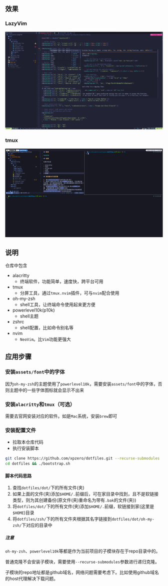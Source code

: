 ## 效果

### LazyVim

![LazyVim](./assets/img/LazyVim.png)

### tmux

![tmux](./assets/img/tmux.png)

## 说明

仓库中包含

- alacritty
  - 终端软件，功能简单，速度快，跨平台可用
- tmux
  - 分屏工具，通过`tmux.nvim`插件，可与`nvim`配合使用
- oh-my-zsh
  - shell工具，让终端命令使用起来更方便
- powerlevel10k(p10k)
  - shell主题
- zshrc
  - shell配置，比如命令别名等
- nvim
  - `NeoVim`。比`Vim`功能更强大

## 应用步骤

### 安装`assets/font`中的字体

因为`oh-my-zsh`的主题使用了`powerlevel10k`，需要安装`assets/font`中的字体，否则主题中的一些字体图标就会显示不出来

### 安装`alacritty`和`tmux`（可选）

需要去官网安装对应的软件。如是`Mac`系统，安装`brew`即可

### 安装配置文件

- 拉取本仓库代码
- 执行安装脚本

```sh
git clone https://github.com/xpzero/dotfiles.git --recurse-submodules
cd dotfiles && ./bootstrap.sh
```

#### 脚本代码思路

1. 查找`dotfiles/dot/`下的所有文件(夹)
2. 如果上面的文件(夹)添加`$HOME/.`前缀后，可在家目录中找到，且不是软链接类型，则为其创建备份(原文件(夹)重命名为带有`.bak`的文件(夹))
3. 将`dotfiles/dot/`下的所有文件(夹)添加`$HOME/.`前缀，软链接到家(这里是`$HOME`)目录
4. 将`dotfiles/zsh/`下的所有文件夹根据其名字链接到`dotfiles/dot/oh-my-zsh/`下对应的目录中

##### 注意

`oh-my-zsh`、`powerlevel10k`等都是作为当前项目的子模块存在于repo目录中的。

普通克隆不会安装子模块，需要使用`--recurse-submodules`参数进行递归克隆。

子模块的repo地址都是github域名，网络问题需要考虑下。比如使用github域名的host代理解决下载问题。
